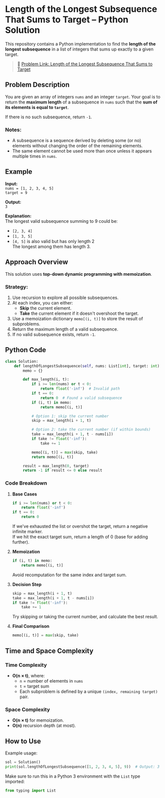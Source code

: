 # Length of the Longest Subsequence That Sums to Target – Python Solution

This repository contains a Python implementation to find the **length of the longest subsequence** in a list of integers that sums up exactly to a given target.

> 📎 [Problem Link: Length of the Longest Subsequence That Sums to Target](https://leetcode.com/problems/length-of-the-longest-subsequence-that-sums-to-target/description/)

## Problem Description

You are given an array of integers `nums` and an integer `target`. Your goal is to return the **maximum length** of a subsequence in `nums` such that the **sum of its elements is equal to `target`**.

If there is no such subsequence, return `-1`.

### Notes:
- A subsequence is a sequence derived by deleting some (or no) elements without changing the order of the remaining elements.
- The same element cannot be used more than once unless it appears multiple times in `nums`.

## Example

**Input:**  
`nums = [1, 2, 3, 4, 5]`  
`target = 9`

**Output:**  
`3`

**Explanation:**  
The longest valid subsequence summing to 9 could be:  
- `[2, 3, 4]`  
- `[1, 3, 5]`  
- `[4, 5]` is also valid but has only length 2  
The longest among them has length 3.

## Approach Overview

This solution uses **top-down dynamic programming with memoization**.

### Strategy:
1. Use recursion to explore all possible subsequences.
2. At each index, you can either:
   - **Skip** the current element.
   - **Take** the current element if it doesn't overshoot the target.
3. Use a memoization dictionary `memo[(i, t)]` to store the result of subproblems.
4. Return the maximum length of a valid subsequence.
5. If no valid subsequence exists, return `-1`.

## Python Code

```python
class Solution:
    def lengthOfLongestSubsequence(self, nums: List[int], target: int) -> int:
        memo = {}

        def max_length(i, t):
            if i >= len(nums) or t < 0:
                return float('-inf')  # Invalid path
            if t == 0:
                return 0  # Found a valid subsequence
            if (i, t) in memo:
                return memo[(i, t)]

            # Option 1: skip the current number
            skip = max_length(i + 1, t)

            # Option 2: take the current number (if within bounds)
            take = max_length(i + 1, t - nums[i])
            if take != float('-inf'):
                take += 1

            memo[(i, t)] = max(skip, take)
            return memo[(i, t)]

        result = max_length(0, target)
        return -1 if result <= 0 else result
```

### Code Breakdown

1. **Base Cases**  
   ```python
   if i >= len(nums) or t < 0:
       return float('-inf')
   if t == 0:
       return 0
   ```  
   If we've exhausted the list or overshot the target, return a negative infinite marker.  
   If we hit the exact target sum, return a length of 0 (base for adding further).

2. **Memoization**  
   ```python
   if (i, t) in memo:
       return memo[(i, t)]
   ```  
   Avoid recomputation for the same index and target sum.

3. **Decision Step**  
   ```python
   skip = max_length(i + 1, t)
   take = max_length(i + 1, t - nums[i])
   if take != float('-inf'):
       take += 1
   ```  
   Try skipping or taking the current number, and calculate the best result.

4. **Final Comparison**  
   ```python
   memo[(i, t)] = max(skip, take)
   ```

## Time and Space Complexity

### Time Complexity
- **O(n × t)**, where:
  - `n` = number of elements in `nums`
  - `t` = target sum
  - Each subproblem is defined by a unique `(index, remaining target)` pair.

### Space Complexity
- **O(n × t)** for memoization.
- **O(n)** recursion depth (at most).

## How to Use

Example usage:

```python
sol = Solution()
print(sol.lengthOfLongestSubsequence([1, 2, 3, 4, 5], 9))  # Output: 3
```

Make sure to run this in a Python 3 environment with the `List` type imported:

```python
from typing import List
```